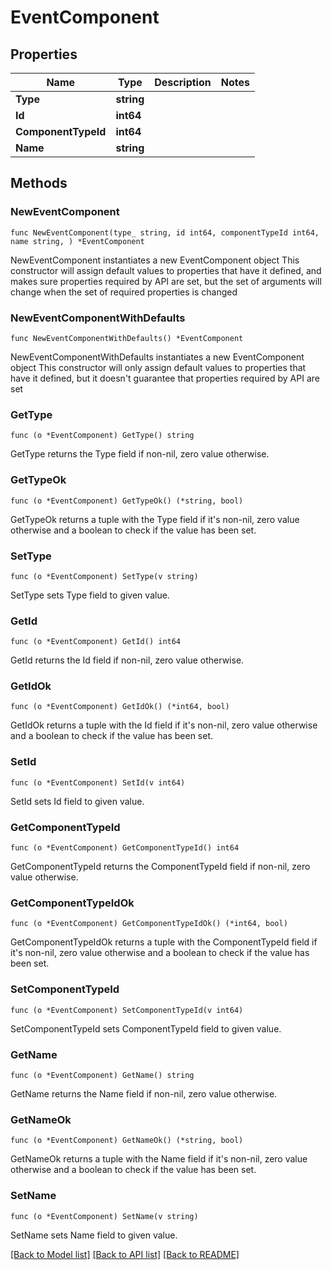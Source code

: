 # EventComponent

## Properties

Name | Type | Description | Notes
------------ | ------------- | ------------- | -------------
**Type** | **string** |  | 
**Id** | **int64** |  | 
**ComponentTypeId** | **int64** |  | 
**Name** | **string** |  | 

## Methods

### NewEventComponent

`func NewEventComponent(type_ string, id int64, componentTypeId int64, name string, ) *EventComponent`

NewEventComponent instantiates a new EventComponent object
This constructor will assign default values to properties that have it defined,
and makes sure properties required by API are set, but the set of arguments
will change when the set of required properties is changed

### NewEventComponentWithDefaults

`func NewEventComponentWithDefaults() *EventComponent`

NewEventComponentWithDefaults instantiates a new EventComponent object
This constructor will only assign default values to properties that have it defined,
but it doesn't guarantee that properties required by API are set

### GetType

`func (o *EventComponent) GetType() string`

GetType returns the Type field if non-nil, zero value otherwise.

### GetTypeOk

`func (o *EventComponent) GetTypeOk() (*string, bool)`

GetTypeOk returns a tuple with the Type field if it's non-nil, zero value otherwise
and a boolean to check if the value has been set.

### SetType

`func (o *EventComponent) SetType(v string)`

SetType sets Type field to given value.


### GetId

`func (o *EventComponent) GetId() int64`

GetId returns the Id field if non-nil, zero value otherwise.

### GetIdOk

`func (o *EventComponent) GetIdOk() (*int64, bool)`

GetIdOk returns a tuple with the Id field if it's non-nil, zero value otherwise
and a boolean to check if the value has been set.

### SetId

`func (o *EventComponent) SetId(v int64)`

SetId sets Id field to given value.


### GetComponentTypeId

`func (o *EventComponent) GetComponentTypeId() int64`

GetComponentTypeId returns the ComponentTypeId field if non-nil, zero value otherwise.

### GetComponentTypeIdOk

`func (o *EventComponent) GetComponentTypeIdOk() (*int64, bool)`

GetComponentTypeIdOk returns a tuple with the ComponentTypeId field if it's non-nil, zero value otherwise
and a boolean to check if the value has been set.

### SetComponentTypeId

`func (o *EventComponent) SetComponentTypeId(v int64)`

SetComponentTypeId sets ComponentTypeId field to given value.


### GetName

`func (o *EventComponent) GetName() string`

GetName returns the Name field if non-nil, zero value otherwise.

### GetNameOk

`func (o *EventComponent) GetNameOk() (*string, bool)`

GetNameOk returns a tuple with the Name field if it's non-nil, zero value otherwise
and a boolean to check if the value has been set.

### SetName

`func (o *EventComponent) SetName(v string)`

SetName sets Name field to given value.



[[Back to Model list]](../README.md#documentation-for-models) [[Back to API list]](../README.md#documentation-for-api-endpoints) [[Back to README]](../README.md)


